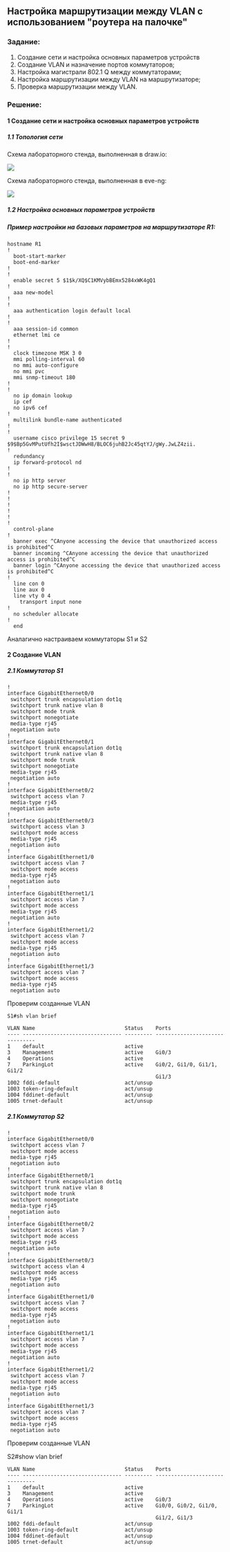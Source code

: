 ## Настройка маршрутизации между VLAN с использованием "роутера на палочке"
###  Задание:

  1. Создание сети и настройка основных параметров устройств
  2. Создание VLAN и назначение портов коммутаторов;
  3. Настройка магистрали 802.1 Q между коммутаторами;
  4. Настройка маршрутизации между VLAN на маршрутизаторе;
  5. Проверка маршрутизации между VLAN.
###  Решение:

#### 1 Создание сети и настройка основных параметров устройств
##### 1.1 Топология сети
 Cхема лабораторного стенда, выполненная в draw.io:

![](LAB1_drawio.png)


Cхема лабораторного стенда, выполненная в eve-ng:

![](lab_1_eve.png)

##### 1.2 Настройка основных параметров устройств
#####  Пример настройки на базовых параметров на маршрутизаторе R1:
```
hostname R1
!
  boot-start-marker
  boot-end-marker
!
!
  enable secret 5 $1$k/XQ$C1KMVybBEmx5284xWK4gQ1
!
  aaa new-model
!
!
  aaa authentication login default local
!
!
  aaa session-id common
  ethernet lmi ce
!
!
  clock timezone MSK 3 0
  mmi polling-interval 60
  no mmi auto-configure
  no mmi pvc
  mmi snmp-timeout 180
!
!
  no ip domain lookup
  ip cef
  no ipv6 cef
!
  multilink bundle-name authenticated
!
!
  username cisco privilege 15 secret 9 $9$Bp5GvMPutUfh2I$wsctJDWwH8/BLOC6juhB2Jc45qtYJ/gWy.JwLZ4zii.
!
  redundancy
  ip forward-protocol nd
!
!
  no ip http server
  no ip http secure-server
!
!
!
!
!
!
  control-plane
!
  banner exec ^CAnyone accessing the device that unauthorized access is prohibited^C
  banner incoming ^CAnyone accessing the device that unauthorized access is prohibited^C
  banner login ^CAnyone accessing the device that unauthorized access is prohibited^C
!
  line con 0
  line aux 0
  line vty 0 4
    transport input none
!
  no scheduler allocate
!
  end
```
Аналагично настраиваем коммутаторы S1 и S2
#### 2 Создание VLAN
##### 2.1 Коммутатор S1
```
!
interface GigabitEthernet0/0
 switchport trunk encapsulation dot1q
 switchport trunk native vlan 8
 switchport mode trunk
 switchport nonegotiate
 media-type rj45
 negotiation auto
!
interface GigabitEthernet0/1
 switchport trunk encapsulation dot1q
 switchport trunk native vlan 8
 switchport mode trunk
 switchport nonegotiate
 media-type rj45
 negotiation auto
!
interface GigabitEthernet0/2
 switchport access vlan 7
 media-type rj45
 negotiation auto
!
interface GigabitEthernet0/3
 switchport access vlan 3
 switchport mode access
 media-type rj45
 negotiation auto
!
interface GigabitEthernet1/0
 switchport access vlan 7
 switchport mode access
 media-type rj45
 negotiation auto
!
interface GigabitEthernet1/1
 switchport access vlan 7
 switchport mode access
 media-type rj45
 negotiation auto
!
interface GigabitEthernet1/2
 switchport access vlan 7
 switchport mode access
 media-type rj45
 negotiation auto
!
interface GigabitEthernet1/3
 switchport access vlan 7
 switchport mode access
 media-type rj45
 negotiation auto
```
Проверим созданные VLAN 
```
S1#sh vlan brief

VLAN Name                             Status    Ports
---- -------------------------------- --------- -------------------------------
1    default                          active
3    Management                       active    Gi0/3
4    Operations                       active
7    ParkingLot                       active    Gi0/2, Gi1/0, Gi1/1, Gi1/2
                                                Gi1/3
1002 fddi-default                     act/unsup
1003 token-ring-default               act/unsup
1004 fddinet-default                  act/unsup
1005 trnet-default                    act/unsup
```

##### 2.1 Коммутатор S2
```
!
interface GigabitEthernet0/0
 switchport access vlan 7
 switchport mode access
 media-type rj45
 negotiation auto
!
interface GigabitEthernet0/1
 switchport trunk encapsulation dot1q
 switchport trunk native vlan 8
 switchport mode trunk
 switchport nonegotiate
 media-type rj45
 negotiation auto
!
interface GigabitEthernet0/2
 switchport access vlan 7
 switchport mode access
 media-type rj45
 negotiation auto
!
interface GigabitEthernet0/3
 switchport access vlan 4
 switchport mode access
 media-type rj45
 negotiation auto
!
interface GigabitEthernet1/0
 switchport access vlan 7
 switchport mode access
 media-type rj45
 negotiation auto
!
interface GigabitEthernet1/1
 switchport access vlan 7
 switchport mode access
 media-type rj45
 negotiation auto
!
interface GigabitEthernet1/2
 switchport access vlan 7
 switchport mode access
 media-type rj45
 negotiation auto
!
interface GigabitEthernet1/3
 switchport access vlan 7
 switchport mode access
 media-type rj45
 negotiation auto
```
Проверим созданные VLAN 

S2#show vlan brief
```
VLAN Name                             Status    Ports
---- -------------------------------- --------- -------------------------------
1    default                          active
3    Management                       active
4    Operations                       active    Gi0/3
7    ParkingLot                       active    Gi0/0, Gi0/2, Gi1/0, Gi1/1
                                                Gi1/2, Gi1/3
1002 fddi-default                     act/unsup
1003 token-ring-default               act/unsup
1004 fddinet-default                  act/unsup
1005 trnet-default                    act/unsup
```
